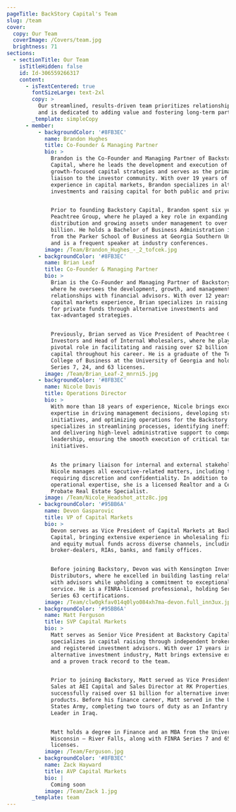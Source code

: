 ```yaml
---
pageTitle: BackStory Capital's Team
slug: /team
cover:
  copy: Our Team
  coverImage: /Covers/team.jpg
  brightness: 71
sections:
  - sectionTitle: Our Team
    isTitleHidden: false
    id: Id-306559266317
    content:
      - isTextCentered: true
        fontSizeLarge: text-2xl
        copy: >
          Our streamlined, results-driven team prioritizes relationship-building
          and is dedicated to adding value and fostering long-term partnerships.
        _template: simpleCopy
      - member:
          - backgroundColor: '#8FB3EC'
            name: Brandon Hughes
            title: Co-Founder & Managing Partner
            bio: >
              Brandon is the Co-Founder and Managing Partner of Backstory
              Capital, where he leads the development and execution of
              growth-focused capital strategies and serves as the primary
              liaison to the investor community. With over 19 years of
              experience in capital markets, Brandon specializes in alternative
              investments and raising capital for both public and private funds.


              Prior to founding Backstory Capital, Brandon spent six years at
              Peachtree Group, where he played a key role in expanding
              distribution and growing assets under management to over $4
              billion. He holds a Bachelor of Business Administration in Finance
              from the Parker School of Business at Georgia Southern University
              and is a frequent speaker at industry conferences.
            image: /Team/Brandon_Hughes_-_2_tofcek.jpg
          - backgroundColor: '#8FB3EC'
            name: Brian Leaf
            title: Co-Founder & Managing Partner
            bio: >
              Brian is the Co-Founder and Managing Partner of Backstory Capital,
              where he oversees the development, growth, and management of
              relationships with financial advisors. With over 12 years of
              capital markets experience, Brian specializes in raising capital
              for private funds through alternative investments and
              tax-advantaged strategies.


              Previously, Brian served as Vice President of Peachtree Group
              Investors and Head of Internal Wholesalers, where he played a
              pivotal role in facilitating and raising over $2 billion in
              capital throughout his career. He is a graduate of the Terry
              College of Business at the University of Georgia and holds FINRA
              Series 7, 24, and 63 licenses.
            image: /Team/Brian_Leaf-2_mnrni5.jpg
          - backgroundColor: '#8FB3EC'
            name: Nicole Davis
            title: Operations Director
            bio: >
              With more than 18 years of experience, Nicole brings exceptional
              expertise in driving management decisions, developing strategic
              initiatives, and optimizing operations for the Backstory team. She
              specializes in streamlining processes, identifying inefficiencies,
              and delivering high-level administrative support to company
              leadership, ensuring the smooth execution of critical tasks and
              initiatives.


              As the primary liaison for internal and external stakeholders,
              Nicole manages all executive-related matters, including those
              requiring discretion and confidentiality. In addition to her
              operational expertise, she is a licensed Realtor and a Certified
              Probate Real Estate Specialist.
            image: /Team/Nicole_Headshot_attz8c.jpg
          - backgroundColor: '#95BB6A'
            name: Devon Gasparovic
            title: VP of Capital Markets
            bio: >
              Devon serves as Vice President of Capital Markets at Backstory
              Capital, bringing extensive experience in wholesaling fixed income
              and equity mutual funds across diverse channels, including
              broker-dealers, RIAs, banks, and family offices.


              Before joining Backstory, Devon was with Kensington Investment
              Distributors, where he excelled in building lasting relationships
              with advisors while upholding a commitment to exceptional customer
              service. He is a FINRA-licensed professional, holding Series 7 and
              Series 63 certifications.
            image: /Team/clw0gkfav014q0lyo084xh7ma-devon.full_inn3ux.jpg
          - backgroundColor: '#95BB6A'
            name: Matt Ferguson
            title: SVP Capital Markets
            bio: >
              Matt serves as Senior Vice President at Backstory Capital,
              specializes in capital raising through independent broker-dealers
              and registered investment advisors. With over 17 years in the
              alternative investment industry, Matt brings extensive expertise
              and a proven track record to the team.


              Prior to joining Backstory, Matt served as Vice President of DST
              Sales at AEI Capital and Sales Director at RK Properties, where he
              successfully raised over $1 billion for alternative investment
              products. Before his finance career, Matt served in the United
              States Army, completing two tours of duty as an Infantry Team
              Leader in Iraq.


              Matt holds a degree in Finance and an MBA from the University of
              Wisconsin – River Falls, along with FINRA Series 7 and 65
              licenses.
            image: /Team/Ferguson.jpg
          - backgroundColor: '#8FB3EC'
            name: Zack Hayward
            title: AVP Capital Markets
            bio: |
              Coming soon
            image: /Team/Zack 1.jpg
        _template: team
---
```


